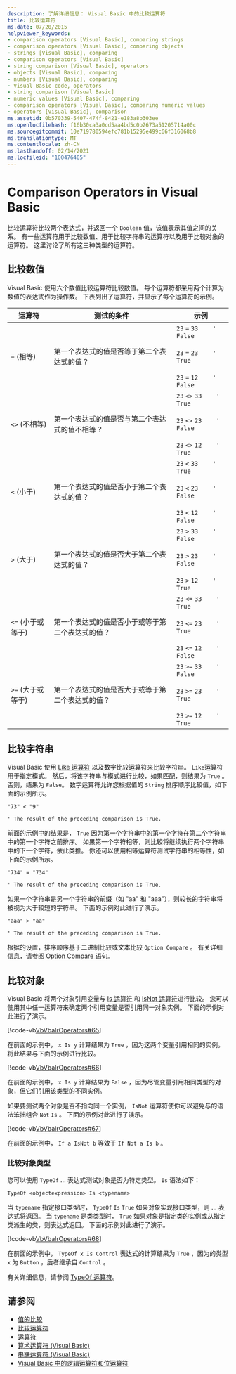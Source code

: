 ```yaml
---
description: 了解详细信息： Visual Basic 中的比较运算符
title: 比较运算符
ms.date: 07/20/2015
helpviewer_keywords:
- comparison operators [Visual Basic], comparing strings
- comparison operators [Visual Basic], comparing objects
- strings [Visual Basic], comparing
- comparison operators [Visual Basic]
- string comparison [Visual Basic], operators
- objects [Visual Basic], comparing
- numbers [Visual Basic], comparing
- Visual Basic code, operators
- string comparison [Visual Basic]
- numeric values [Visual Basic], comparing
- comparison operators [Visual Basic], comparing numeric values
- operators [Visual Basic], comparison
ms.assetid: 0b570339-5407-474f-8421-e183a8b303ee
ms.openlocfilehash: f16b30ca3a0cd5aa4bd5c0b2673a51205714a00c
ms.sourcegitcommit: 10e719780594efc781b15295e499c66f316068b8
ms.translationtype: MT
ms.contentlocale: zh-CN
ms.lasthandoff: 02/14/2021
ms.locfileid: "100476405"
---
```

# <a name="comparison-operators-in-visual-basic"></a>Comparison Operators in Visual Basic

比较运算符比较两个表达式，并返回一个 `Boolean` 值，该值表示其值之间的关系。 有一些运算符用于比较数值、用于比较字符串的运算符以及用于比较对象的运算符。 这里讨论了所有这三种类型的运算符。  
  
## <a name="comparing-numeric-values"></a>比较数值  

 Visual Basic 使用六个数值比较运算符比较数值。 每个运算符都采用两个计算为数值的表达式作为操作数。 下表列出了运算符，并显示了每个运算符的示例。  
  
|运算符|测试的条件|示例|  
|--------------|----------------------|--------------|  
|`=` (相等) |第一个表达式的值是否等于第二个表达式的值？|`23`   `=`   `33    ' False`<br /><br /> `23`   `=`   `23    ' True`<br /><br /> `23`   `=`   `12    ' False`|  
|`<>` (不相等) |第一个表达式的值是否与第二个表达式的值不相等？|`23`   `<>`   `33    ' True`<br /><br /> `23`   `<>`   `23    ' False`<br /><br /> `23`   `<>`   `12    ' True`|  
|`<` (小于) |第一个表达式的值是否小于第二个表达式的值？|`23`   `<`   `33    ' True`<br /><br /> `23`   `<`   `23    ' False`<br /><br /> `23`   `<`   `12    ' False`|  
|`>` (大于) |第一个表达式的值是否大于第二个表达式的值？|`23`   `>`   `33    ' False`<br /><br /> `23`   `>`   `23    ' False`<br /><br /> `23`   `>`   `12    ' True`|  
|`<=` (小于或等于) |第一个表达式的值是否小于或等于第二个表达式的值？|`23`   `<=`   `33    ' True`<br /><br /> `23`   `<=`   `23    ' True`<br /><br /> `23`   `<=`   `12    ' False`|  
|`>=` (大于或等于) |第一个表达式的值是否大于或等于第二个表达式的值？|`23`   `>=`   `33    ' False`<br /><br /> `23`   `>=`   `23    ' True`<br /><br /> `23`   `>=`   `12    ' True`|  
  
## <a name="comparing-strings"></a>比较字符串  

 Visual Basic 使用 [Like 运算符](../../../language-reference/operators/like-operator.md) 以及数字比较运算符来比较字符串。 `Like`运算符用于指定模式。 然后，将该字符串与模式进行比较，如果匹配，则结果为 `True` 。 否则，结果为 `False`。 数字运算符允许您根据值的 `String` 排序顺序比较值，如下面的示例所示。  
  
 `"73" < "9"`  
  
 `' The result of the preceding comparison is True.`  
  
 前面的示例中的结果是， `True` 因为第一个字符串中的第一个字符在第二个字符串中的第一个字符之前排序。 如果第一个字符相等，则比较将继续执行两个字符串中的下一个字符，依此类推。 你还可以使用相等运算符测试字符串的相等性，如下面的示例所示。  
  
 `"734" = "734"`  
  
 `' The result of the preceding comparison is True.`  
  
 如果一个字符串是另一个字符串的前缀（如 "aa" 和 "aaa"），则较长的字符串将被视为大于较短的字符串。 下面的示例对此进行了演示。  
  
 `"aaa" > "aa"`  
  
 `' The result of the preceding comparison is True.`  
  
 根据的设置，排序顺序基于二进制比较或文本比较 `Option Compare` 。 有关详细信息，请参阅 [Option Compare 语句](../../../language-reference/statements/option-compare-statement.md)。  
  
## <a name="comparing-objects"></a>比较对象  

 Visual Basic 将两个对象引用变量与 [Is 运算符](../../../language-reference/operators/is-operator.md) 和 [IsNot 运算符](../../../language-reference/operators/isnot-operator.md)进行比较。 您可以使用其中任一运算符来确定两个引用变量是否引用同一对象实例。 下面的示例对此进行了演示。  
  
 [!code-vb[VbVbalrOperators#65](~/samples/snippets/visualbasic/VS_Snippets_VBCSharp/VbVbalrOperators/VB/Class1.vb#65)]  
  
 在前面的示例中， `x Is y` 计算结果为 `True` ，因为这两个变量引用相同的实例。 将此结果与下面的示例进行比较。  
  
 [!code-vb[VbVbalrOperators#66](~/samples/snippets/visualbasic/VS_Snippets_VBCSharp/VbVbalrOperators/VB/Class1.vb#66)]  
  
 在前面的示例中， `x Is y` 计算结果为 `False` ，因为尽管变量引用相同类型的对象，但它们引用该类型的不同实例。  
  
 如果要测试两个对象是否不指向同一个实例， `IsNot` 运算符使你可以避免与的语法笨拙组合 `Not` `Is` 。 下面的示例对此进行了演示。  
  
 [!code-vb[VbVbalrOperators#67](~/samples/snippets/visualbasic/VS_Snippets_VBCSharp/VbVbalrOperators/VB/Class1.vb#67)]  
  
 在前面的示例中， `If a IsNot b` 等效于 `If Not a Is b` 。  
  
### <a name="comparing-object-type"></a>比较对象类型  

 您可以使用 `TypeOf` ... 表达式测试对象是否为特定类型。 `Is` 语法如下：  
  
 `TypeOf <objectexpression> Is <typename>`  
  
 当 `typename` 指定接口类型时， `TypeOf` `Is` `True` 如果对象实现接口类型，则 ... 表达式将返回。 当 `typename` 是类类型时， `True` 如果对象是指定类的实例或从指定类派生的类，则表达式返回。 下面的示例对此进行了演示。  
  
 [!code-vb[VbVbalrOperators#68](~/samples/snippets/visualbasic/VS_Snippets_VBCSharp/VbVbalrOperators/VB/Class1.vb#68)]  
  
 在前面的示例中， `TypeOf x Is Control` 表达式的计算结果为 `True` ，因为的类型 `x` 为 `Button` ，后者继承自 `Control` 。  
  
 有关详细信息，请参阅 [TypeOf 运算符](../../../language-reference/operators/typeof-operator.md)。  
  
## <a name="see-also"></a>请参阅

- [值的比较](value-comparisons.md)
- [比较运算符](../../../language-reference/operators/comparison-operators.md)
- [运算符](../../../language-reference/operators/index.md)
- [算术运算符 (Visual Basic)](arithmetic-operators.md)
- [串联运算符 (Visual Basic)](concatenation-operators.md)
- [Visual Basic 中的逻辑运算符和位运算符](logical-and-bitwise-operators.md)
